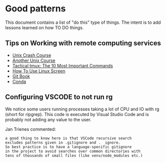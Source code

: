 # Good patterns

This document contains a list of "do this" type of things. The intent is to add lessons learned on how TO DO things.

## Tips on Working with remote computing services

- [Unix Crash Course](https://tildesites.bowdoin.edu/~sbarker/unix/)
- [Another Unix Course](https://www.csoft.net/docs/course.html)
- [Tactical tmux: The 10 Most Important Commands](https://danielmiessler.com/study/tmux/)
- [How To Use Linux Screen](https://linuxize.com/post/how-to-use-linux-screen/)
- [Git Book](https://git-scm.com/book/en/v2)
- [Conda](https://conda.io/projects/conda/en/latest/user-guide/getting-started.html#managing-conda)

## Configuring VSCODE to not run rg

We notice some users running processes taking a lot of CPU and IO with rg (short for ripgrep). This code is executed by Visual Studio Code and is probably not adding any value to the user.

Jan Trienes commented:

``` { .sh }
a good thing to know here is that VSCode recursive search 
excludes patterns given in .gitignore and .  ignore. 
So best practice is to have a language-specific gitignore 
in the project to avoid searches over common directories with 
tens of thousands of small files (like venv/node_modules etc.)
```
